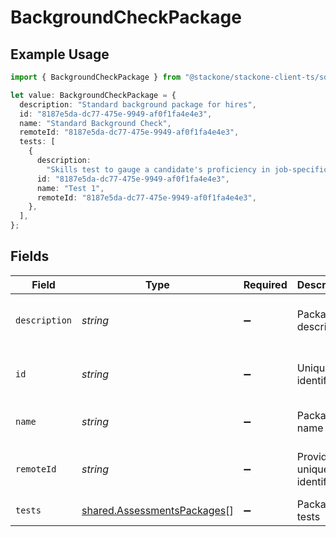 # BackgroundCheckPackage

## Example Usage

```typescript
import { BackgroundCheckPackage } from "@stackone/stackone-client-ts/sdk/models/shared";

let value: BackgroundCheckPackage = {
  description: "Standard background package for hires",
  id: "8187e5da-dc77-475e-9949-af0f1fa4e4e3",
  name: "Standard Background Check",
  remoteId: "8187e5da-dc77-475e-9949-af0f1fa4e4e3",
  tests: [
    {
      description:
        "Skills test to gauge a candidate's proficiency in job-specific skills",
      id: "8187e5da-dc77-475e-9949-af0f1fa4e4e3",
      name: "Test 1",
      remoteId: "8187e5da-dc77-475e-9949-af0f1fa4e4e3",
    },
  ],
};
```

## Fields

| Field                                                                             | Type                                                                              | Required                                                                          | Description                                                                       | Example                                                                           |
| --------------------------------------------------------------------------------- | --------------------------------------------------------------------------------- | --------------------------------------------------------------------------------- | --------------------------------------------------------------------------------- | --------------------------------------------------------------------------------- |
| `description`                                                                     | *string*                                                                          | :heavy_minus_sign:                                                                | Package description                                                               | Standard background package for hires                                             |
| `id`                                                                              | *string*                                                                          | :heavy_minus_sign:                                                                | Unique identifier                                                                 | 8187e5da-dc77-475e-9949-af0f1fa4e4e3                                              |
| `name`                                                                            | *string*                                                                          | :heavy_minus_sign:                                                                | Package name                                                                      | Standard Background Check                                                         |
| `remoteId`                                                                        | *string*                                                                          | :heavy_minus_sign:                                                                | Provider's unique identifier                                                      | 8187e5da-dc77-475e-9949-af0f1fa4e4e3                                              |
| `tests`                                                                           | [shared.AssessmentsPackages](../../../sdk/models/shared/assessmentspackages.md)[] | :heavy_minus_sign:                                                                | Package tests                                                                     |                                                                                   |